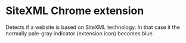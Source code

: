 # SiteXML Chrome extension

Detects if a website is based on SiteXML technology. In that case it the normally pale-gray indicator (extension icon) becomes blue.